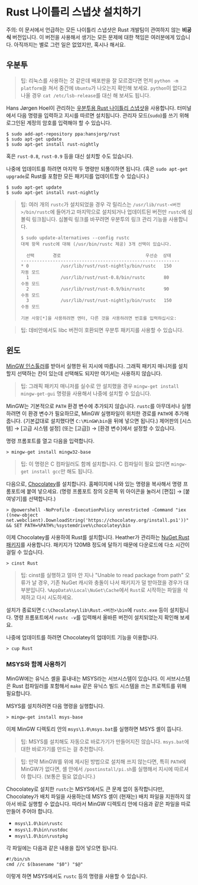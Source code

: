 # Rust 나이틀리 스냅샷 설치하기

주의: 이 문서에서 언급하는 모든 나이틀리 스냅샷은 Rust 개발팀이 관여하지 않는 **비공식** 버전입니다.
이 버전을 사용해서 생기는 모든 문제에 대한 책임은 여러분에게 있습니다.
아직까지는 별로 그런 일은 없었지만, 혹시나 해서요.

## 우분투

> 팁: 리눅스를 사용하는 것 같은데 배포판을 잘 모르겠다면 먼저 `python -m platform`을 쳐서 중간에 `Ubuntu`가 나오는지 확인해 보세요.
> `python`이 없다고 나올 경우 `cat /etc/lsb-release`를 대신 해 보셔도 됩니다.

Hans Jørgen Hoel이 관리하는 [우분투용 Rust 나이틀리 스냅샷](https://launchpad.net/~hansjorg/+archive/rust)을 사용합니다.
터미널에서 다음 명령을 입력하고 지시를 따르면 설치됩니다.
관리자 모드(`sudo`)를 쓰기 위해 로그인된 계정의 암호를 입력해야 할 수 있습니다.

    $ sudo add-apt-repository ppa:hansjorg/rust
    $ sudo apt-get update
    $ sudo apt-get install rust-nightly

혹은 `rust-0.8`, `rust-0.9` 등을 대신 설치할 수도 있습니다.

나중에 업데이트를 하려면 마지막 두 명령만 되풀이하면 됩니다.
(혹은 `sudo apt-get upgrade`로 Rust를 포함한 모든 패키지를 업데이트할 수 있습니다.)

    $ sudo apt-get update
    $ sudo apt-get install rust-nightly

> 팁: 여러 개의 `rustc`가 설치되었을 경우 각 릴리스는 `/usr/lib/rust-<버전>/bin/rustc`에 들어가고
> 마지막으로 설치되거나 업데이트된 버전만 `rustc`에 심볼릭 링크됩니다.
> 심볼릭 링크를 바꾸려면 우분투의 링크 관리 기능을 사용합니다.
>
>     $ sudo update-alternatives --config rustc
>     대체 항목 rustc에 대해 (/usr/bin/rustc 제공) 3개 선택이 있습니다.
>
>       선택       경로                                우선순  상태
>     ------------------------------------------------------------
>     * 0            /usr/lib/rust/rust-nightly/bin/rustc   150       자동 모드
>       1            /usr/lib/rust/rust-0.8/bin/rustc       80        수동 모드
>       2            /usr/lib/rust/rust-0.9/bin/rustc       90        수동 모드
>       3            /usr/lib/rust/rust-nightly/bin/rustc   150       수동 모드
>
>     기본 사항[*]을 사용하려면 엔터, 다른 것을 사용하려면 번호를 입력하십시오:

> 팁: 데비안에서도 libc 버전이 호환되면 우분투 패키지를 사용할 수 있습니다.

## 윈도

[MinGW 인스톨러](http://sourceforge.net/projects/mingw/files/latest/download?source=files)를 받아서 실행한 뒤 지시에 따릅니다.
그래픽 패키지 매니저를 설치할지 선택하는 칸이 있는데 선택해도 되지만 여기서는 사용하지 않습니다.

> 팁: 그래픽 패키지 매니저를 실수로 안 설치했을 경우 `mingw-get install mingw-get-gui` 명령을 사용해서 나중에 설치할 수 있습니다.

MinGW는 기본적으로 `PATH` 환경 변수에 추가되지 않습니다.
`rustc`를 아무데서나 실행하려면 이 환경 변수가 필요하므로, MinGW 실행파일이 위치한 경로를 `PATH`에 추가해 줍니다.
(기본값대로 설치했다면 `C:\MinGW\bin`을 뒤에 넣으면 됩니다.)
제어판의 [시스템] → \[고급 시스템 설정] (또는 [고급]) → [환경 변수]에서 설정할 수 있습니다.

명령 프롬포트를 열고 다음을 입력합니다.

    > mingw-get install mingw32-base

> 팁: 이 명령은 C 컴파일러도 함께 설치합니다. C 컴파일이 필요 없다면 `mingw-get install gcc`만 해도 됩니다.

다음으로, [Chocolatey](http://chocolatey.org/)를 설치합니다.
홈페이지에 나와 있는 명령을 복사해서 명령 프롬포트에 붙여 넣으세요.
(명령 프롬포트 창의 오른쪽 위 아이콘을 눌러서 [편집] → [붙여넣기]를 선택합니다.)

    > @powershell -NoProfile -ExecutionPolicy unrestricted -Command "iex ((new-object net.webclient).DownloadString('https://chocolatey.org/install.ps1'))" && SET PATH=%PATH%;%systemdrive%\chocolatey\bin

이제 Chocolatey를 사용하여 Rust를 설치합니다.
Heather가 관리하는 [NuGet Rust 패키지](https://www.nuget.org/packages/Rust/)를 사용합니다.
패키지가 120MB 정도에 달하기 때문에 다운로드에 다소 시간이 걸릴 수 있습니다.

    > cinst Rust

> 팁: cinst를 실행하고 얼마 안 지나 "Unable to read package from path" 오류가 날 경우,
> 기존 NuGet 캐시와 충돌이 나서 패키지가 덜 받아졌을 경우가 대부분입니다.
> `%AppData%\Local\NuGet\Cache`에서 `Rust`로 시작하는 파일을 삭제하고 다시 시도하세요.

설치가 종료되면 `C:\Chocolatey\lib\Rust.<버전>\bin`에 `rustc.exe` 등이 설치됩니다.
명령 프롬포트에서 `rustc -v`를 입력해서 올바른 버전이 설치되었는지 확인해 보세요.

나중에 업데이트를 하려면 Chocolatey의 업데이트 기능을 이용합니다.

    > cup Rust

### MSYS와 함께 사용하기

MinGW에는 유닉스 셸을 흉내내는 MSYS라는 서브시스템이 있습니다.
이 서브시스템은 Rust 컴파일러를 포함해서 `make` 같은 유닉스 빌드 시스템을 쓰는 프로젝트를 위해 필요합니다.

MSYS를 설치하려면 다음 명령을 실행합니다.

    > mingw-get install msys-base

이제 MinGW 디렉토리 안의 `msys\1.0\msys.bat`를 실행하면 MSYS 셸이 뜹니다.

> 팁: MSYS를 설치해도 자동으로 바로가기가 만들어지진 않습니다. `msys.bat`에 대한 바로가기를 만드는 걸 추천합니다.

> 팁: 만약 MinGW를 위에 제시된 방법으로 설치해 쓰지 않는다면, 특히 `PATH`에 MinGW가 없다면,
> 셸 안에서 `/postinstall/pi.sh`를 실행해서 지시에 따르셔야 합니다. (보통은 필요 없습니다.)

Chocolatey로 설치한 `rustc`는 MSYS에서도 큰 문제 없이 동작합니다만,
Chocolatey가 배치 파일을 사용하는데 MSYS 셸이 (현재는) 배치 파일을 지원하지 않아서 바로 실행할 수 없습니다.
따라서 MinGW 디렉토리 안에 다음과 같은 파일을 따로 만들어 주어야 합니다.

* `msys\1.0\bin\rustc`
* `msys\1.0\bin\rustdoc`
* `msys\1.0\bin\rustpkg`

각 파일에는 다음과 같은 내용을 집어 넣으면 됩니다.

    #!/bin/sh
    cmd //c $(basename "$0") "$@"

이렇게 하면 MSYS에서도 `rustc` 등의 명령을 사용할 수 있습니다.


